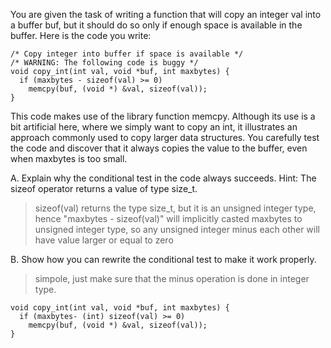 You are given the task of writing a function that will copy an integer val into a
buffer buf, but it should do so only if enough space is available in the buffer.
Here is the code you write:
```
/* Copy integer into buffer if space is available */
/* WARNING: The following code is buggy */
void copy_int(int val, void *buf, int maxbytes) {
  if (maxbytes - sizeof(val) >= 0)
    memcpy(buf, (void *) &val, sizeof(val));
}
```
This code makes use of the library function memcpy. Although its use is a bit
artificial here, where we simply want to copy an int, it illustrates an approach
commonly used to copy larger data structures.
You carefully test the code and discover that it always copies the value to the
buffer, even when maxbytes is too small.

A. Explain why the conditional test in the code always succeeds. Hint: The
sizeof operator returns a value of type size_t.

> sizeof(val) returns the type size_t, but it is an unsigned integer type, hence
> "maxbytes - sizeof(val)" will implicitly casted maxbytes to unsigned integer
> type, so any unsigned integer minus each other will have value larger or equal
> to zero

B. Show how you can rewrite the conditional test to make it work properly.
> simpole, just make sure that the minus operation is done in integer type.
```
void copy_int(int val, void *buf, int maxbytes) {
  if (maxbytes- (int) sizeof(val) >= 0)
    memcpy(buf, (void *) &val, sizeof(val));
}
```